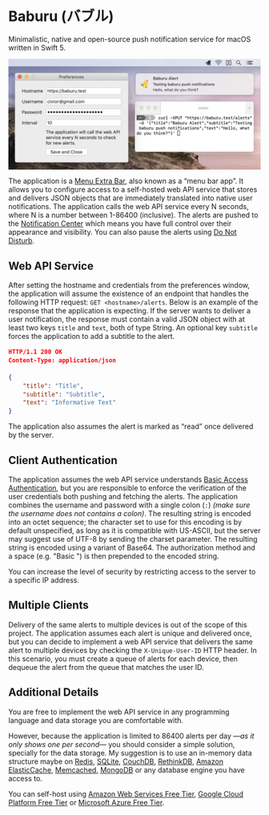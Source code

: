 # Baburu (バブル)

Minimalistic, native and open-source push notification service for macOS written in Swift 5.

<img src="screenshot.png" align="center">

The application is a [Menu Extra Bar](https://developer.apple.com/design/human-interface-guidelines/macos/extensions/menu-bar-extras/), also known as a “menu bar app”. It allows you to configure access to a self-hosted web API service that stores and delivers JSON objects that are immediately translated into native user notifications. The application calls the web API service every N seconds, where N is a number between 1-86400 (inclusive). The alerts are pushed to the [Notification Center](https://support.apple.com/en-ca/HT204079) which means you have full control over their appearance and visibility. You can also pause the alerts using [Do Not Disturb](https://support.apple.com/en-ca/guide/mac-help/mchl999b7c1a/mac).

## Web API Service

After setting the hostname and credentials from the preferences window, the application will assume the existence of an endpoint that handles the following HTTP request: `GET <hostname>/alerts`. Below is an example of the response that the application is expecting. If the server wants to deliver a user notification, the response must contain a valid JSON object with at least two keys `title` and `text`, both of type String. An optional key `subtitle` forces the application to add a subtitle to the alert.

```json
HTTP/1.1 200 OK
Content-Type: application/json

{
    "title": "Title",
    "subtitle": "Subtitle",
    "text": "Informative Text"
}
```

The application also assumes the alert is marked as “read” once delivered by the server.

## Client Authentication

The application assumes the web API service understands [Basic Access Authentication](https://en.wikipedia.org/wiki/Basic_access_authentication), but you are responsible to enforce the verification of the user credentials both pushing and fetching the alerts. The application combines the username and password with a single colon (`:`) _(make sure the username does not contains a colon)_. The resulting string is encoded into an octet sequence; the character set to use for this encoding is by default unspecified, as long as it is compatible with US-ASCII, but the server may suggest use of UTF-8 by sending the charset parameter. The resulting string is encoded using a variant of Base64. The authorization method and a space (e.g. "Basic ") is then prepended to the encoded string.

You can increase the level of security by restricting access to the server to a specific IP address.

## Multiple Clients

Delivery of the same alerts to multiple devices is out of the scope of this project. The application assumes each alert is unique and delivered once, but you can decide to implement a web API service that delivers the same alert to multiple devices by checking the `X-Unique-User-ID` HTTP header. In this scenario, you must create a queue of alerts for each device, then dequeue the alert from the queue that matches the user ID.

## Additional Details

You are free to implement the web API service in any programming language and data storage you are comfortable with.

However, because the application is limited to 86400 alerts per day _—as it only shows one per second—_ you should consider a simple solution, specially for the data storage. My suggestion is to use an in-memory data structure maybe on [Redis](https://en.wikipedia.org/wiki/Redis), [SQLite](https://en.wikipedia.org/wiki/SQLite), [CouchDB](https://en.wikipedia.org/wiki/Apache_CouchDB), [RethinkDB](https://en.wikipedia.org/wiki/RethinkDB), [Amazon ElasticCache](https://en.wikipedia.org/wiki/Amazon_ElastiCache), [Memcached](https://en.wikipedia.org/wiki/Memcached), [MongoDB](https://en.wikipedia.org/wiki/MongoDB) or any database engine you have access to.

You can self-host using [Amazon Web Services Free Tier](https://aws.amazon.com/free/), [Google Cloud Platform Free Tier](https://cloud.google.com/free/) or [Microsoft Azure Free Tier](https://azure.microsoft.com/en-us/free/).

